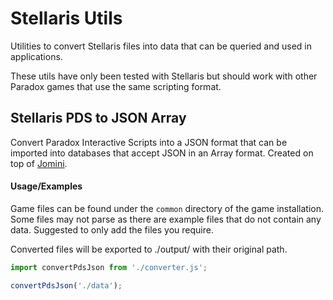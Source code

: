 # Stellaris Utils

Utilities to convert Stellaris files into data that can be queried and used in applications.

These utils have only been tested with Stellaris but should work with other Paradox games that use the same scripting format.

## Stellaris PDS to JSON Array

Convert Paradox Interactive Scripts into a JSON format that can be imported into databases that accept JSON in an Array format.
Created on top of [Jomini](https://github.com/nickbabcock/jomini).

#### Usage/Examples

Game files can be found under the `common` directory of the game installation. Some files may not parse as there are example files that do not contain any data. Suggested to only add the files you require.

Converted files will be exported to ./output/ with their original path.

```javascript
import convertPdsJson from './converter.js';

convertPdsJson('./data');
```
